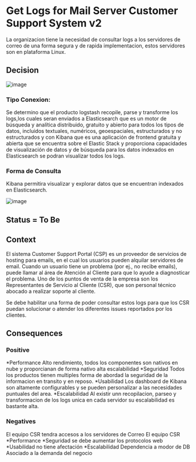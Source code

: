 
# Get Logs for Mail Server Customer Support System v2

La organizacion tiene la necesidad de consultar logs a los servidores de correo de una forma segura y de rapida implementacion, estos servidores son en plataforma Linux.


## Decision

![image](https://github.com/CesarDaviid/ATD/assets/4713423/eae6513a-78ba-4e69-8dbc-a3494c8f0752)

### Tipo Conexion:

Se determino que el producto logstash recopile, parse y transforme los logs,los cuales seran enviados a Elasticsearch que es un motor de búsqueda y analítica distribuido, gratuito y abierto para todos los tipos de datos, incluidos textuales, numéricos, geoespaciales, estructurados y no estructurados y con Kibana que es una aplicación de frontend gratuita y abierta que se encuentra sobre el Elastic Stack y proporciona capacidades de visualización de datos y de búsqueda para los datos indexados en Elasticsearch se podran visualizar todos los logs.

### Forma de Consulta

Kibana permitira visualizar y explorar datos que se encuentran indexados en Elasticsearch.

![image](https://github.com/CesarDaviid/ATD/assets/4713423/aa5d69a8-c965-4638-91d6-7ec216a9b26c)



## Status = To Be




## Context

El sistema Customer Support Portal (CSP) es un proveedor de servicios de hosting para emails, en el cual los usuarios pueden alquilar servidores de email. Cuando un usuario tiene un problema (por ej., no recibe emails), puede llamar al área de Atención al Cliente para que lo ayude a diagnosticar el problema. Uno de los puntos de venta de la empresa son los Representantes de Servicio al Cliente (CSR), que son personal técnico abocado a realizar soporte al cliente.

Se debe habilitar una forma de poder consultar estos logs para que los CSR puedan solucionar o atender los diferentes issues reportados por los clientes.


## Consequences
### Positive

*Performance
Alto rendimiento, todos los componentes son nativos en nube y proporcianan de forma nativo alta escalabilidad
*Seguridad
Todos los productos tienen multiples forma de abordad la seguridad de la informacion en transito y en reposo.
*Usabilidad
Los dashboard de Kibana son altamente configurables y se pueden personalizar a las necesidades puntuales del area.
*Escalabilidad
Al existir unn recopilacion, parseo y transformacion de los logs unica en cada servidor su escalabilidad es bastante alta.


### Negatives

El equipo CSR tendra accesos a los servidores de Correo
El equipo CSR 
*Performance
*Seguridad se debe aumentar los protocolos web
*Usabilidad no tiene afectación 
*Escalabilidad
  Dependencia a modor de DB
  Asociado a la demanda del negocio
